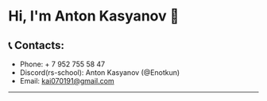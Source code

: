 # Hi, I'm Anton Kasyanov &#128075;  
    
## &#128222; Contacts:  
- Phone: + 7 952 755 58 47    
- Discord(rs-school): Anton Kasyanov (@Enotkun)  
- Email: kai070191@gmail.com
*******  